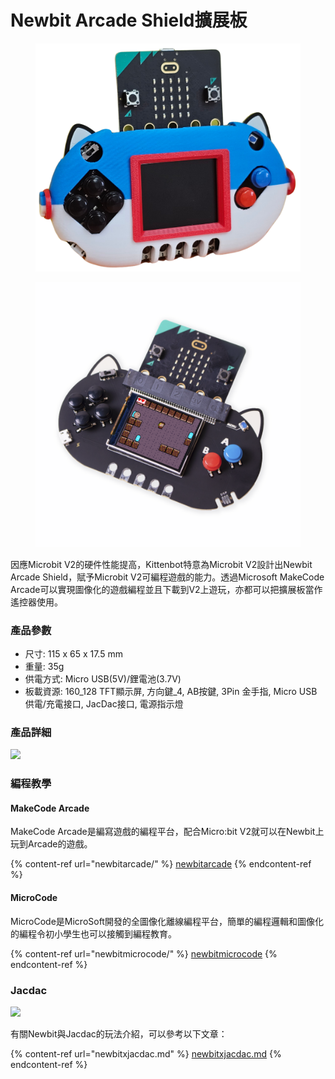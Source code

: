 # Newbit Arcade Shield擴展板

<div>

<figure><img src="../../.gitbook/assets/newbit_transparent.png" alt="" width="563"><figcaption></figcaption></figure>

 

<figure><img src="../../.gitbook/assets/newbit.png" alt=""><figcaption></figcaption></figure>

</div>

因應Microbit V2的硬件性能提高，Kittenbot特意為Microbit V2設計出Newbit Arcade Shield，賦予Microbit V2可編程遊戲的能力。透過Microsoft MakeCode Arcade可以實現圖像化的遊戲編程並且下載到V2上遊玩，亦都可以把擴展板當作遙控器使用。

### 產品參數

* 尺寸: 115 x 65 x 17.5 mm
* 重量: 35g
* 供電方式: Micro USB(5V)/鋰電池(3.7V)
* 板載資源: 160_128 TFT顯示屏, 方向鍵_4, AB按鍵, 3Pin 金手指, Micro USB供電/充電接口, JacDac接口, 電源指示燈

### 產品詳細

![](https://kittenbothk.readthedocs.io/en/latest/\_images/detail.png)

### 編程教學

#### MakeCode Arcade

MakeCode Arcade是編寫遊戲的編程平台，配合Micro:bit V2就可以在Newbit上玩到Arcade的遊戲。

{% content-ref url="newbitarcade/" %}
[newbitarcade](newbitarcade/)
{% endcontent-ref %}

#### MicroCode

MicroCode是MicroSoft開發的全圖像化離線編程平台，簡單的編程邏輯和圖像化的編程令初小學生也可以接觸到編程教育。

{% content-ref url="newbitmicrocode/" %}
[newbitmicrocode](newbitmicrocode/)
{% endcontent-ref %}

### Jacdac

![](https://kittenbothk.readthedocs.io/en/latest/\_images/jacdac.jpg)

有關Newbit與Jacdac的玩法介紹，可以參考以下文章：

{% content-ref url="newbitxjacdac.md" %}
[newbitxjacdac.md](newbitxjacdac.md)
{% endcontent-ref %}
